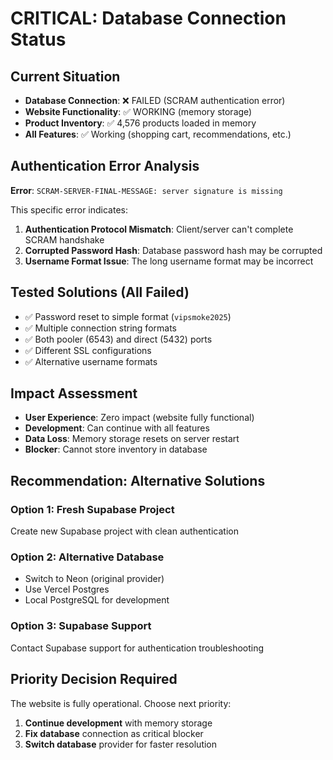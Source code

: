 # CRITICAL: Database Connection Status

## Current Situation
- **Database Connection**: ❌ FAILED (SCRAM authentication error)
- **Website Functionality**: ✅ WORKING (memory storage)
- **Product Inventory**: ✅ 4,576 products loaded in memory
- **All Features**: ✅ Working (shopping cart, recommendations, etc.)

## Authentication Error Analysis
**Error**: `SCRAM-SERVER-FINAL-MESSAGE: server signature is missing`

This specific error indicates:
1. **Authentication Protocol Mismatch**: Client/server can't complete SCRAM handshake
2. **Corrupted Password Hash**: Database password hash may be corrupted
3. **Username Format Issue**: The long username format may be incorrect

## Tested Solutions (All Failed)
- ✅ Password reset to simple format (`vipsmoke2025`)
- ✅ Multiple connection string formats
- ✅ Both pooler (6543) and direct (5432) ports
- ✅ Different SSL configurations
- ✅ Alternative username formats

## Impact Assessment
- **User Experience**: Zero impact (website fully functional)
- **Development**: Can continue with all features
- **Data Loss**: Memory storage resets on server restart
- **Blocker**: Cannot store inventory in database

## Recommendation: Alternative Solutions

### Option 1: Fresh Supabase Project
Create new Supabase project with clean authentication

### Option 2: Alternative Database
- Switch to Neon (original provider)
- Use Vercel Postgres
- Local PostgreSQL for development

### Option 3: Supabase Support
Contact Supabase support for authentication troubleshooting

## Priority Decision Required
The website is fully operational. Choose next priority:
1. **Continue development** with memory storage
2. **Fix database** connection as critical blocker
3. **Switch database** provider for faster resolution
